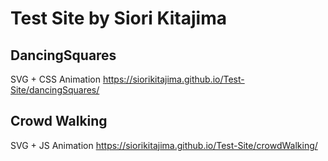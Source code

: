# Test Site by Siori Kitajima
## DancingSquares
SVG + CSS Animation
https://siorikitajima.github.io/Test-Site/dancingSquares/
## Crowd Walking
SVG + JS Animation
https://siorikitajima.github.io/Test-Site/crowdWalking/
